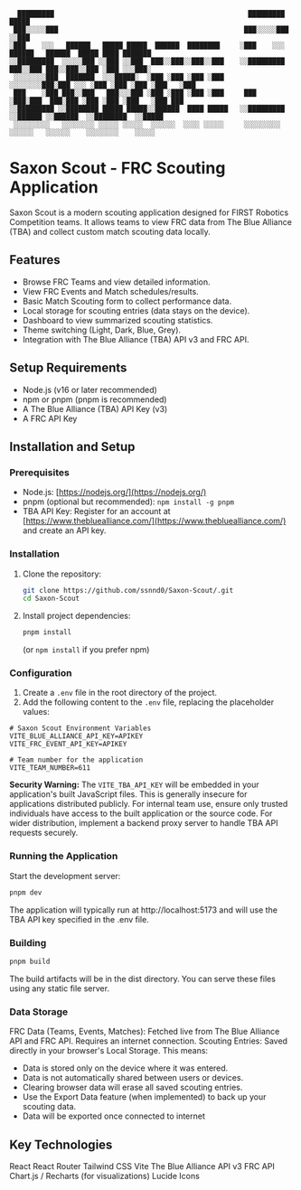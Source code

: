 ```
  █████████                                                █████████                                █████
 ███░░░░░███                                              ███░░░░░███                              ░░███
░███    ░░░   ██████   █████ █████  ██████  ████████     ░███    ░░░   ██████   ██████  █████ ████ ███████
░░█████████  ░░░░░███ ░░███ ░░███  ███░░███░░███░░███    ░░█████████  ███░░███ ███░░███░░███ ░███ ░░░███░
 ░░░░░░░░███  ███████  ░░░█████░  ░███ ░███ ░███ ░███     ░░░░░░░░███░███ ░░░ ░███ ░███ ░███ ░███   ░███
 ███    ░███ ███░░███   ███░░░███ ░███ ░███ ░███ ░███     ███    ░███░███  ███░███ ░███ ░███ ░███   ░███ ███
░░█████████ ░░████████ █████ █████░░██████  ████ █████   ░░█████████ ░░██████ ░░██████  ░░████████  ░░█████
 ░░░░░░░░░   ░░░░░░░░ ░░░░░ ░░░░░  ░░░░░░  ░░░░ ░░░░░     ░░░░░░░░░   ░░░░░░   ░░░░░░    ░░░░░░░░    ░░░░░

```
# Saxon Scout - FRC Scouting Application

Saxon Scout is a modern scouting application designed for FIRST Robotics Competition teams. It allows teams to view FRC data from The Blue Alliance (TBA) and collect custom match scouting data locally.

## Features

*   Browse FRC Teams and view detailed information.
*   View FRC Events and Match schedules/results.
*   Basic Match Scouting form to collect performance data.
*   Local storage for scouting entries (data stays on the device).
*   Dashboard to view summarized scouting statistics.
*   Theme switching (Light, Dark, Blue, Grey).
*   Integration with The Blue Alliance (TBA) API v3 and FRC API.

## Setup Requirements

*   Node.js (v16 or later recommended)
*   npm or pnpm (pnpm is recommended)
*   A The Blue Alliance (TBA) API Key (v3)
*   A FRC API Key

## Installation and Setup

### Prerequisites

*   Node.js: [https://nodejs.org/](https://nodejs.org/)
*   pnpm (optional but recommended): `npm install -g pnpm`
*   TBA API Key: Register for an account at [https://www.thebluealliance.com/](https://www.thebluealliance.com/) and create an API key.

### Installation

1.  Clone the repository:
      ```bash
      git clone https://github.com/ssnnd0/Saxon-Scout/.git
      cd Saxon-Scout
    ```
2.  Install project dependencies:
      ```bash
      pnpm install
      ```
    (or `npm install` if you prefer npm)

### Configuration

1.  Create a `.env` file in the root directory of the project.
2.  Add the following content to the `.env` file, replacing the placeholder values:

  ```dotenv
  # Saxon Scout Environment Variables
  VITE_BLUE_ALLIANCE_API_KEY=APIKEY
  VITE_FRC_EVENT_API_KEY=APIKEY
  
  # Team number for the application
  VITE_TEAM_NUMBER=611
  ```

**Security Warning:** The `VITE_TBA_API_KEY` will be embedded in your application's built JavaScript files. This is generally insecure for applications distributed publicly. For internal team use, ensure only trusted individuals have access to the built application or the source code. For wider distribution, implement a backend proxy server to handle TBA API requests securely.

### Running the Application

Start the development server:

  ```bash
  pnpm dev
  ```
The application will typically run at http://localhost:5173 and will use the TBA API key specified in the .env file.

### Building
  ```bash
  pnpm build
  ```
The build artifacts will be in the dist directory. You can serve these files using any static file server.

### Data Storage
FRC Data (Teams, Events, Matches): Fetched live from The Blue Alliance API and FRC API. Requires an internet connection.
Scouting Entries: Saved directly in your browser's Local Storage. This means:
- Data is stored only on the device where it was entered.
- Data is not automatically shared between users or devices.
- Clearing browser data will erase all saved scouting entries.
- Use the Export Data feature (when implemented) to back up your scouting data.
- Data will be exported once connected to internet


## Key Technologies
React
React Router
Tailwind CSS
Vite
The Blue Alliance API v3
FRC API
Chart.js / Recharts (for visualizations)
Lucide Icons
